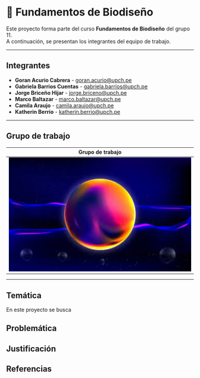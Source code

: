 # 🧬 Fundamentos de Biodiseño

Este proyecto forma parte del curso **Fundamentos de Biodiseño** del grupo 11.  
A continuación, se presentan los integrantes del equipo de trabajo.

---

##  Integrantes

- **Goran Acurio Cabrera**  - goran.acurio@upch.pe
- **Gabriela Barrios Cuentas** - gabriela.barrios@upch.pe
- **Jorge Briceño Hijar** - jorge.briceno@upch.pe
- **Marco Baltazar** - marco.baltazar@upch.pe
- **Camila Araujo** - camila.araujo@upch.pe
- **Katherin Berrio** - katherin.berrio@upch.pe

---

## Grupo de trabajo

| Grupo de trabajo|
|--------------|
| <img src="Imagenes/minecfraft.jpg" alt="foto" width="800"/> |

---

## Temática

En este proyecto se busca

## Problemática

## Justificación

## Referencias
